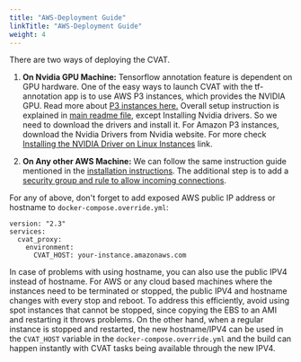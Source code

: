 ```yaml
---
title: "AWS-Deployment Guide"
linkTitle: "AWS-Deployment Guide"
weight: 4
---
```


There are two ways of deploying the CVAT.

1. **On Nvidia GPU Machine:** Tensorflow annotation feature is dependent on GPU hardware. One of the easy ways to launch CVAT with the tf-annotation app is to use AWS P3 instances, which provides the NVIDIA GPU. Read more about [P3 instances here.](https://aws.amazon.com/about-aws/whats-new/2017/10/introducing-amazon-ec2-p3-instances/)
Overall setup instruction is explained in [main readme file](https://github.com/opencv/cvat/), except Installing Nvidia drivers. So we need to download the drivers and install it. For Amazon P3 instances, download the Nvidia Drivers from Nvidia website. For more check [Installing the NVIDIA Driver on Linux Instances](https://docs.aws.amazon.com/AWSEC2/latest/UserGuide/install-nvidia-driver.html) link.

2. **On Any other AWS Machine:** We can follow the same instruction guide mentioned in the
[installation instructions](/docs/for-users/installation/).
The additional step is to add a [security group and rule to allow incoming connections](https://docs.aws.amazon.com/AWSEC2/latest/UserGuide/using-network-security.html).

For any of above, don't forget to add exposed AWS public IP address or hostname to `docker-compose.override.yml`:

```
version: "2.3"
services:
  cvat_proxy:
    environment:
      CVAT_HOST: your-instance.amazonaws.com
```

In case of problems with using hostname, you can also use the public IPV4 instead of hostname. For AWS or any cloud based machines where the instances need to be terminated or stopped, the public IPV4 and hostname changes with every stop and reboot. To address this efficiently, avoid using spot instances that cannot be stopped, since copying the EBS to an AMI and restarting it throws problems. On the other hand, when a regular instance is stopped and restarted, the new hostname/IPV4 can be used in the `CVAT_HOST` variable in the `docker-compose.override.yml` and the build can happen instantly with CVAT tasks being available through the new IPV4.
